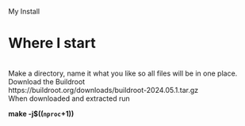 My Install
<br>
# Where I start #
<br>
Make a directory, name it what you like so all files will be in one place.<br>
Download the Buildroot 
<br>
https://buildroot.org/downloads/buildroot-2024.05.1.tar.gz
<br>
When downloaded and extracted run <br>

**make -j$((`nproc`+1))**
<br>
